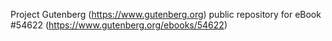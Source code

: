 Project Gutenberg (https://www.gutenberg.org) public repository for
eBook #54622 (https://www.gutenberg.org/ebooks/54622)
